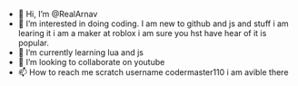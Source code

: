 - 👋 Hi, I’m @RealArnav
- 👀 I’m interested in doing coding. I am new to github and js and stuff i am learing it i am a maker at roblox i am sure you hst have hear of it is popular.
- 🌱 I’m currently learning lua and js
- 💞️ I’m looking to collaborate on youtube 
- 📫 How to reach me scratch username codermaster110 i am avible there 

<!---
RealArnav/RealArnav is a ✨ special ✨ repository because its `README.md` (this file) appears on your GitHub profile.
You can click the Preview link to take a look at your changes.
--->
